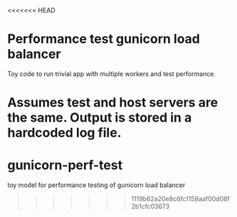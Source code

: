 <<<<<<< HEAD
# Performance test gunicorn load balancer

Toy code to run trivial app with multiple workers and test performance.

Assumes test and host servers are the same. Output is stored in a
hardcoded log file.
=======
# gunicorn-perf-test
toy model for performance testing of gunicorn load balancer
>>>>>>> 1119b62a20e8c6fc1158aaf00d08f2b1cfc03673
